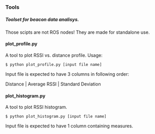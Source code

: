 ### Tools
##### Toolset for beacon data analisys.
Those scipts are not ROS nodes! They are made for standalone use.

#### plot_profile.py
A tool to plot RSSI vs. distance profile. Usage:
```
$ python plot_profile.py [input file name]
```
Input file is expected to have 3 columns in following order: 

 Distance | Average RSSI | Standard Deviation
 
#### plot_histogram.py
A tool to plot RSSI histogram.
```
$ python plot_histogram.py [input file name]
```
Input file is expected to have 1 column containing measures. 
